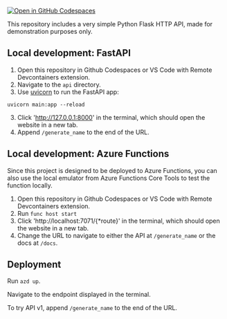 [![Open in GitHub Codespaces](https://github.com/codespaces/badge.svg)](https://github.com/codespaces/new?hide_repo_select=true&repo=pamelafox%2Fsimple-flask-api-azure-function)

This repository includes a very simple Python Flask HTTP API, made for demonstration purposes only.

## Local development: FastAPI

1. Open this repository in Github Codespaces or VS Code with Remote Devcontainers extension.
2. Navigate to the `api` directory.
2. Use [uvicorn](https://www.uvicorn.org/) to run the FastAPI app:

```console
uvicorn main:app --reload
```

3. Click 'http://127.0.0.1:8000' in the terminal, which should open the website in a new tab.
4. Append `/generate_name` to the end of the URL.

## Local development: Azure Functions

Since this project is designed to be deployed to Azure Functions,
you can also use the local emulator from Azure Functions Core Tools
to test the function locally.

1. Open this repository in Github Codespaces or VS Code with Remote Devcontainers extension.
2. Run `func host start`
3. Click 'http://localhost:7071/{*route}' in the terminal, which should open the website in a new tab.
4. Change the URL to navigate to either the API at `/generate_name` or the docs at `/docs`.

## Deployment

Run `azd up`.

Navigate to the endpoint displayed in the terminal.

To try API v1, append `/generate_name` to the end of the URL.